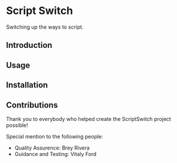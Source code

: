 # Script Switch

Switching up the ways to script.

## Introduction

## Usage

## Installation 

## Contributions

Thank you to everybody who helped create the ScriptSwitch project possible!

Special mention to the following people:

- Quality Assurence: Brey Rivera
- Guidance and Testing: Vitaly Ford
